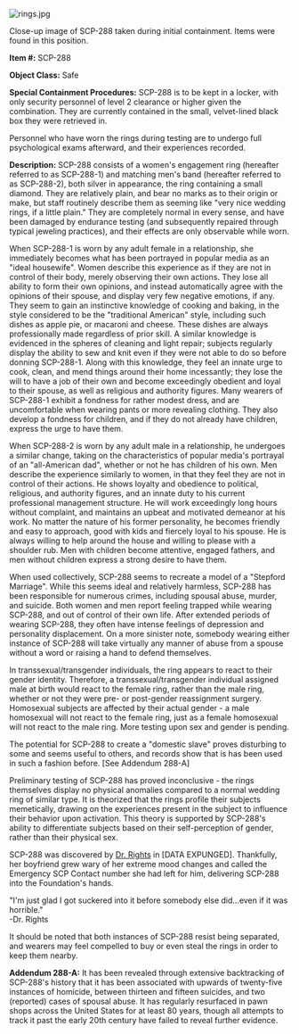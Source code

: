 ![rings.jpg](http://scp-wiki.wdfiles.com/local--files/scp-288/rings.jpg)

Close-up image of SCP-288 taken during initial containment. Items were found in this position.

**Item #:** SCP-288

**Object Class:** Safe

**Special Containment Procedures:** SCP-288 is to be kept in a locker, with only security personnel of level 2 clearance or higher given the combination. They are currently contained in the small, velvet-lined black box they were retrieved in.

Personnel who have worn the rings during testing are to undergo full psychological exams afterward, and their experiences recorded.

**Description:** SCP-288 consists of a women's engagement ring (hereafter referred to as SCP-288-1) and matching men's band (hereafter referred to as SCP-288-2), both silver in appearance, the ring containing a small diamond. They are relatively plain, and bear no marks as to their origin or make, but staff routinely describe them as seeming like "very nice wedding rings, if a little plain." They are completely normal in every sense, and have been damaged by endurance testing (and subsequently repaired through typical jeweling practices), and their effects are only observable while worn.

When SCP-288-1 is worn by any adult female in a relationship, she immediately becomes what has been portrayed in popular media as an "ideal housewife". Women describe this experience as if they are not in control of their body, merely observing their own actions. They lose all ability to form their own opinions, and instead automatically agree with the opinions of their spouse, and display very few negative emotions, if any. They seem to gain an instinctive knowledge of cooking and baking, in the style considered to be the "traditional American" style, including such dishes as apple pie, or macaroni and cheese. These dishes are always professionally made regardless of prior skill. A similar knowledge is evidenced in the spheres of cleaning and light repair; subjects regularly display the ability to sew and knit even if they were not able to do so before donning SCP-288-1. Along with this knowledge, they feel an innate urge to cook, clean, and mend things around their home incessantly; they lose the will to have a job of their own and become exceedingly obedient and loyal to their spouse, as well as religious and authority figures. Many wearers of SCP-288-1 exhibit a fondness for rather modest dress, and are uncomfortable when wearing pants or more revealing clothing. They also develop a fondness for children, and if they do not already have children, express the urge to have them.

When SCP-288-2 is worn by any adult male in a relationship, he undergoes a similar change, taking on the characteristics of popular media's portrayal of an "all-American dad", whether or not he has children of his own. Men describe the experience similarly to women, in that they feel they are not in control of their actions. He shows loyalty and obedience to political, religious, and authority figures, and an innate duty to his current professional management structure. He will work exceedingly long hours without complaint, and maintains an upbeat and motivated demeanor at his work. No matter the nature of his former personality, he becomes friendly and easy to approach, good with kids and fiercely loyal to his spouse. He is always willing to help around the house and willing to please with a shoulder rub. Men with children become attentive, engaged fathers, and men without children express a strong desire to have them.

When used collectively, SCP-288 seems to recreate a model of a "Stepford Marriage". While this seems ideal and relatively harmless, SCP-288 has been responsible for numerous crimes, including spousal abuse, murder, and suicide. Both women and men report feeling trapped while wearing SCP-288, and out of control of their own life. After extended periods of wearing SCP-288, they often have intense feelings of depression and personality displacement. On a more sinister note, somebody wearing either instance of SCP-288 will take virtually any manner of abuse from a spouse without a word or raising a hand to defend themselves.

In transsexual/transgender individuals, the ring appears to react to their gender identity. Therefore, a transsexual/transgender individual assigned male at birth would react to the female ring, rather than the male ring, whether or not they were pre- or post-gender reassignment surgery. Homosexual subjects are affected by their actual gender - a male homosexual will not react to the female ring, just as a female homosexual will not react to the male ring. More testing upon sex and gender is pending.

The potential for SCP-288 to create a "domestic slave" proves disturbing to some and seems useful to others, and records show that is has been used in such a fashion before. \[See Addendum 288-A\]

Preliminary testing of SCP-288 has proved inconclusive - the rings themselves display no physical anomalies compared to a normal wedding ring of similar type. It is theorized that the rings profile their subjects memetically, drawing on the experiences present in the subject to influence their behavior upon activation. This theory is supported by SCP-288's ability to differentiate subjects based on their self-perception of gender, rather than their physical sex.

SCP-288 was discovered by [Dr. Rights](http://www.scp-wiki.net/cloudy-with-a-chance-of-showers) in \[DATA EXPUNGED\]. Thankfully, her boyfriend grew wary of her extreme mood changes and called the Emergency SCP Contact number she had left for him, delivering SCP-288 into the Foundation's hands.

"I'm just glad I got suckered into it before somebody else did…even if it was horrible."  
\-Dr. Rights

It should be noted that both instances of SCP-288 resist being separated, and wearers may feel compelled to buy or even steal the rings in order to keep them nearby.

**Addendum 288-A:** It has been revealed through extensive backtracking of SCP-288's history that it has been associated with upwards of twenty-five instances of homicide, between thirteen and fifteen suicides, and two (reported) cases of spousal abuse. It has regularly resurfaced in pawn shops across the United States for at least 80 years, though all attempts to track it past the early 20th century have failed to reveal further evidence.